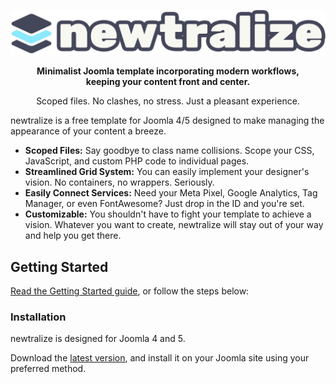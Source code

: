 ![](/_assets/newtralize.png)

<p align="center"><strong>Minimalist Joomla template incorporating modern workflows,<br/>keeping your content front and center.</strong></p>

<p align="center">Scoped files. No clashes, no stress. Just a pleasant experience.</p>

newtralize is a free template for Joomla 4/5 designed to make managing the appearance of your content a breeze.

- **Scoped Files:** Say goodbye to class name collisions. Scope your CSS, JavaScript, and custom PHP code to individual pages.
- **Streamlined Grid System:** You can easily implement your designer's vision. No containers, no wrappers. Seriously.
- **Easily Connect Services:** Need your Meta Pixel, Google Analytics, Tag Manager, or even FontAwesome? Just drop in the ID and you're set.
- **Customizable:** You shouldn't have to fight your template to achieve a vision. Whatever you want to create, newtralize will stay out of your way and help you get there.

## Getting Started

[Read the Getting Started guide](https://github.com/itsnewtjam/newtralize/wiki), or follow the steps below:

### Installation

newtralize is designed for Joomla 4 and 5.

Download the [latest version](https://github.com/itsnewtjam/newtralize/releases/latest/download/newtralize.zip), and install it on your Joomla site using your preferred method.
